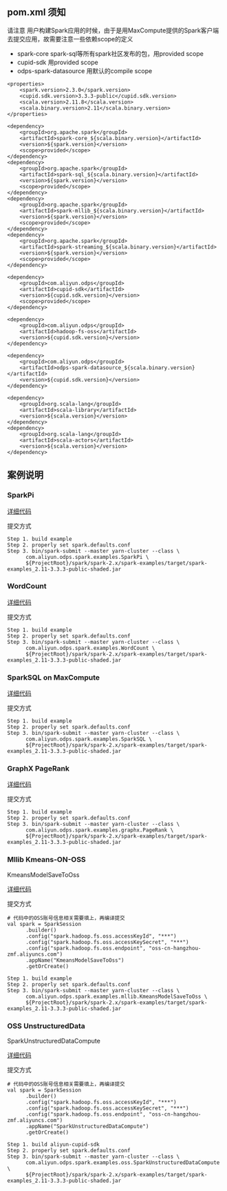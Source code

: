 ## pom.xml 须知

请注意 用户构建Spark应用的时候，由于是用MaxCompute提供的Spark客户端去提交应用，故需要注意一些依赖scope的定义

* spark-core spark-sql等所有spark社区发布的包，用provided scope
* cupid-sdk 用provided scope
* odps-spark-datasource 用默认的compile scope

```
<properties>
    <spark.version>2.3.0</spark.version>
    <cupid.sdk.version>3.3.3-public</cupid.sdk.version>
    <scala.version>2.11.8</scala.version>
    <scala.binary.version>2.11</scala.binary.version>
</properties>

<dependency>
    <groupId>org.apache.spark</groupId>
    <artifactId>spark-core_${scala.binary.version}</artifactId>
    <version>${spark.version}</version>
    <scope>provided</scope>
</dependency>
<dependency>
    <groupId>org.apache.spark</groupId>
    <artifactId>spark-sql_${scala.binary.version}</artifactId>
    <version>${spark.version}</version>
    <scope>provided</scope>
</dependency>
<dependency>
    <groupId>org.apache.spark</groupId>
    <artifactId>spark-mllib_${scala.binary.version}</artifactId>
    <version>${spark.version}</version>
    <scope>provided</scope>
</dependency>
<dependency>
    <groupId>org.apache.spark</groupId>
    <artifactId>spark-streaming_${scala.binary.version}</artifactId>
    <version>${spark.version}</version>
    <scope>provided</scope>
</dependency>

<dependency>
    <groupId>com.aliyun.odps</groupId>
    <artifactId>cupid-sdk</artifactId>
    <version>${cupid.sdk.version}</version>
    <scope>provided</scope>
</dependency>

<dependency>
    <groupId>com.aliyun.odps</groupId>
    <artifactId>hadoop-fs-oss</artifactId>
    <version>${cupid.sdk.version}</version>
</dependency>

<dependency>
    <groupId>com.aliyun.odps</groupId>
    <artifactId>odps-spark-datasource_${scala.binary.version}</artifactId>
    <version>${cupid.sdk.version}</version>
</dependency>

<dependency>
    <groupId>org.scala-lang</groupId>
    <artifactId>scala-library</artifactId>
    <version>${scala.version}</version>
</dependency>
<dependency>
    <groupId>org.scala-lang</groupId>
    <artifactId>scala-actors</artifactId>
    <version>${scala.version}</version>
</dependency>
```

## 案例说明

### SparkPi

[详细代码](src/main/scala/com/aliyun/odps/spark/examples/SparkPi.scala)

提交方式

```
Step 1. build example
Step 2. properly set spark.defaults.conf
Step 3. bin/spark-submit --master yarn-cluster --class \
      com.aliyun.odps.spark.examples.SparkPi \
      ${ProjectRoot}/spark/spark-2.x/spark-examples/target/spark-examples_2.11-3.3.3-public-shaded.jar
```

### WordCount

[详细代码](src/main/scala/com/aliyun/odps/spark/examples/WordCount.scala)

提交方式

```
Step 1. build example
Step 2. properly set spark.defaults.conf
Step 3. bin/spark-submit --master yarn-cluster --class \
      com.aliyun.odps.spark.examples.WordCount \
      ${ProjectRoot}/spark/spark-2.x/spark-examples/target/spark-examples_2.11-3.3.3-public-shaded.jar
```

### SparkSQL on MaxCompute

[详细代码](src/main/scala/com/aliyun/odps/spark/examples/SparkSQL.scala)

提交方式

```
Step 1. build example
Step 2. properly set spark.defaults.conf
Step 3. bin/spark-submit --master yarn-cluster --class \
      com.aliyun.odps.spark.examples.SparkSQL \
      ${ProjectRoot}/spark/spark-2.x/spark-examples/target/spark-examples_2.11-3.3.3-public-shaded.jar
```

### GraphX PageRank

[详细代码](src/main/scala/com/aliyun/odps/spark/examples/graphx/PageRank.scala)

提交方式

```
Step 1. build example
Step 2. properly set spark.defaults.conf
Step 3. bin/spark-submit --master yarn-cluster --class \
      com.aliyun.odps.spark.examples.graphx.PageRank \
      ${ProjectRoot}/spark/spark-2.x/spark-examples/target/spark-examples_2.11-3.3.3-public-shaded.jar
```

### Mllib Kmeans-ON-OSS

KmeansModelSaveToOss

[详细代码](src/main/scala/com/aliyun/odps/spark/examples/mllib/KmeansModelSaveToOss.scala)

提交方式

```
# 代码中的OSS账号信息相关需要填上，再编译提交
val spark = SparkSession
      .builder()
      .config("spark.hadoop.fs.oss.accessKeyId", "***")
      .config("spark.hadoop.fs.oss.accessKeySecret", "***")
      .config("spark.hadoop.fs.oss.endpoint", "oss-cn-hangzhou-zmf.aliyuncs.com")
      .appName("KmeansModelSaveToOss")
      .getOrCreate()

Step 1. build example
Step 2. properly set spark.defaults.conf
Step 3. bin/spark-submit --master yarn-cluster --class \
      com.aliyun.odps.spark.examples.mllib.KmeansModelSaveToOss \
      ${ProjectRoot}/spark/spark-2.x/spark-examples/target/spark-examples_2.11-3.3.3-public-shaded.jar
```

### OSS UnstructuredData

SparkUnstructuredDataCompute

[详细代码](src/main/scala/com/aliyun/odps/spark/examples/oss/SparkUnstructuredDataCompute.scala)

提交方式

```
# 代码中的OSS账号信息相关需要填上，再编译提交
val spark = SparkSession
      .builder()
      .config("spark.hadoop.fs.oss.accessKeyId", "***")
      .config("spark.hadoop.fs.oss.accessKeySecret", "***")
      .config("spark.hadoop.fs.oss.endpoint", "oss-cn-hangzhou-zmf.aliyuncs.com")
      .appName("SparkUnstructuredDataCompute")
      .getOrCreate()

Step 1. build aliyun-cupid-sdk
Step 2. properly set spark.defaults.conf
Step 3. bin/spark-submit --master yarn-cluster --class \
      com.aliyun.odps.spark.examples.oss.SparkUnstructuredDataCompute \
      ${ProjectRoot}/spark/spark-2.x/spark-examples/target/spark-examples_2.11-3.3.3-public-shaded.jar
```
